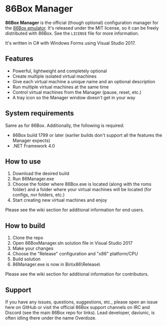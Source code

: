 # 86Box Manager
**86Box Manager** is the official (though optional) configuration manager for the [86Box emulator](https://github.com/86Box/86Box). It's released under the MIT license, so it can be freely distributed with 86Box. See the `LICENSE` file for more information.

It's written in C# with Windows Forms using Visual Studio 2017.

## Features
* Powerful, lightweight and completely optional
* Create multiple isolated virtual machines
* Give each virtual machine a unique name and an optional description
* Run multiple virtual machines at the same time
* Control virtual machines from the Manager (pause, reset, etc.)
* A tray icon so the Manager window doesn't get in your way

## System requirements
Same as for 86Box. Additionally, the following is required:  

* 86Box build 1799 or later (earlier builds don't support all the features the Manager expects)
* .NET Framework 4.0

## How to use

1. Download the desired build
2. Run 86Manager.exe
3. Choose the folder where 86Box.exe is located (along with the roms folder) and a folder where your virtual machines will be located (for configs, nvr folders, etc.)
4. Start creating new virtual machines and enjoy

Please see the wiki section for additional information for end users.

## How to build

1. Clone the repo
2. Open 86BoxManager.sln solution file in Visual Studio 2017
3. Make your changes
4. Choose the "Release" configuration and "x86" platform/CPU
5. Build solution
6. 86Manager.exe is now in Bin\x86\Release\

Please see the wiki section for additional information for contributors.

## Support
If you have any issues, questions, suggestions, etc., please open an issue here on GitHub or visit the official 86Box support channels on IRC and Discord (see the main 86Box repo for links). Lead developer, daviunic, is often idling there under the name Overdoze.
